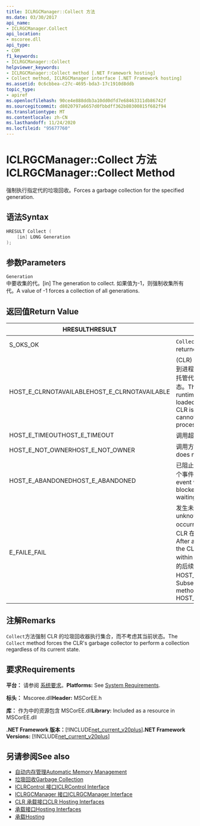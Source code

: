 ```yaml
---
title: ICLRGCManager::Collect 方法
ms.date: 03/30/2017
api_name:
- ICLRGCManager.Collect
api_location:
- mscoree.dll
api_type:
- COM
f1_keywords:
- ICLRGCManager::Collect
helpviewer_keywords:
- ICLRGCManager::Collect method [.NET Framework hosting]
- Collect method, ICLRGCManager interface [.NET Framework hosting]
ms.assetid: 0c6cbbea-c27c-4695-bda3-17c1910d8ddb
topic_type:
- apiref
ms.openlocfilehash: 90ce4e888ddb3a10dd0dfd7e68463311db86742f
ms.sourcegitcommit: d8020797a6657d0fbbdff362b80300815f682f94
ms.translationtype: MT
ms.contentlocale: zh-CN
ms.lasthandoff: 11/24/2020
ms.locfileid: "95677760"
---
```

# <a name="iclrgcmanagercollect-method"></a><span data-ttu-id="1ea06-102">ICLRGCManager::Collect 方法</span><span class="sxs-lookup"><span data-stu-id="1ea06-102">ICLRGCManager::Collect Method</span></span>

<span data-ttu-id="1ea06-103">强制执行指定代的垃圾回收。</span><span class="sxs-lookup"><span data-stu-id="1ea06-103">Forces a garbage collection for the specified generation.</span></span>  
  
## <a name="syntax"></a><span data-ttu-id="1ea06-104">语法</span><span class="sxs-lookup"><span data-stu-id="1ea06-104">Syntax</span></span>  
  
```cpp  
HRESULT Collect (  
    [in] LONG Generation  
);  
```  
  
## <a name="parameters"></a><span data-ttu-id="1ea06-105">参数</span><span class="sxs-lookup"><span data-stu-id="1ea06-105">Parameters</span></span>  

 `Generation`  
 <span data-ttu-id="1ea06-106">中要收集的代。</span><span class="sxs-lookup"><span data-stu-id="1ea06-106">[in] The generation to collect.</span></span> <span data-ttu-id="1ea06-107">如果值为-1，则强制收集所有代。</span><span class="sxs-lookup"><span data-stu-id="1ea06-107">A value of -1 forces a collection of all generations.</span></span>  
  
## <a name="return-value"></a><span data-ttu-id="1ea06-108">返回值</span><span class="sxs-lookup"><span data-stu-id="1ea06-108">Return Value</span></span>  
  
|<span data-ttu-id="1ea06-109">HRESULT</span><span class="sxs-lookup"><span data-stu-id="1ea06-109">HRESULT</span></span>|<span data-ttu-id="1ea06-110">说明</span><span class="sxs-lookup"><span data-stu-id="1ea06-110">Description</span></span>|  
|-------------|-----------------|  
|<span data-ttu-id="1ea06-111">S_OK</span><span class="sxs-lookup"><span data-stu-id="1ea06-111">S_OK</span></span>|<span data-ttu-id="1ea06-112">`Collect` 已成功返回。</span><span class="sxs-lookup"><span data-stu-id="1ea06-112">`Collect` returned successfully.</span></span>|  
|<span data-ttu-id="1ea06-113">HOST_E_CLRNOTAVAILABLE</span><span class="sxs-lookup"><span data-stu-id="1ea06-113">HOST_E_CLRNOTAVAILABLE</span></span>|<span data-ttu-id="1ea06-114"> (CLR) 的公共语言运行时未加载到进程中，或 CLR 处于无法运行托管代码或成功处理调用的状态。</span><span class="sxs-lookup"><span data-stu-id="1ea06-114">The common language runtime (CLR) has not been loaded into a process, or the CLR is in a state in which it cannot run managed code or process the call successfully.</span></span>|  
|<span data-ttu-id="1ea06-115">HOST_E_TIMEOUT</span><span class="sxs-lookup"><span data-stu-id="1ea06-115">HOST_E_TIMEOUT</span></span>|<span data-ttu-id="1ea06-116">调用超时。</span><span class="sxs-lookup"><span data-stu-id="1ea06-116">The call timed out.</span></span>|  
|<span data-ttu-id="1ea06-117">HOST_E_NOT_OWNER</span><span class="sxs-lookup"><span data-stu-id="1ea06-117">HOST_E_NOT_OWNER</span></span>|<span data-ttu-id="1ea06-118">调用方不拥有该锁。</span><span class="sxs-lookup"><span data-stu-id="1ea06-118">The caller does not own the lock.</span></span>|  
|<span data-ttu-id="1ea06-119">HOST_E_ABANDONED</span><span class="sxs-lookup"><span data-stu-id="1ea06-119">HOST_E_ABANDONED</span></span>|<span data-ttu-id="1ea06-120">已阻止的线程或纤程正在等待某个事件时，该事件被取消。</span><span class="sxs-lookup"><span data-stu-id="1ea06-120">An event was canceled while a blocked thread or fiber was waiting on it.</span></span>|  
|<span data-ttu-id="1ea06-121">E_FAIL</span><span class="sxs-lookup"><span data-stu-id="1ea06-121">E_FAIL</span></span>|<span data-ttu-id="1ea06-122">发生未知的灾难性故障。</span><span class="sxs-lookup"><span data-stu-id="1ea06-122">An unknown catastrophic failure occurred.</span></span> <span data-ttu-id="1ea06-123">方法返回 E_FAIL 后，CLR 在该进程内将不再可用。</span><span class="sxs-lookup"><span data-stu-id="1ea06-123">After a method returns E_FAIL, the CLR is no longer usable within the process.</span></span> <span data-ttu-id="1ea06-124">对宿主方法的后续调用会返回 HOST_E_CLRNOTAVAILABLE。</span><span class="sxs-lookup"><span data-stu-id="1ea06-124">Subsequent calls to hosting methods return HOST_E_CLRNOTAVAILABLE.</span></span>|  
  
## <a name="remarks"></a><span data-ttu-id="1ea06-125">注解</span><span class="sxs-lookup"><span data-stu-id="1ea06-125">Remarks</span></span>  

 <span data-ttu-id="1ea06-126">`Collect`方法强制 CLR 的垃圾回收器执行集合，而不考虑其当前状态。</span><span class="sxs-lookup"><span data-stu-id="1ea06-126">The `Collect` method forces the CLR's garbage collector to perform a collection regardless of its current state.</span></span>  
  
## <a name="requirements"></a><span data-ttu-id="1ea06-127">要求</span><span class="sxs-lookup"><span data-stu-id="1ea06-127">Requirements</span></span>  

 <span data-ttu-id="1ea06-128">**平台：** 请参阅 [系统要求](../../get-started/system-requirements.md)。</span><span class="sxs-lookup"><span data-stu-id="1ea06-128">**Platforms:** See [System Requirements](../../get-started/system-requirements.md).</span></span>  
  
 <span data-ttu-id="1ea06-129">**标头：** Mscoree.dll</span><span class="sxs-lookup"><span data-stu-id="1ea06-129">**Header:** MSCorEE.h</span></span>  
  
 <span data-ttu-id="1ea06-130">**库：** 作为中的资源包含 MSCorEE.dll</span><span class="sxs-lookup"><span data-stu-id="1ea06-130">**Library:** Included as a resource in MSCorEE.dll</span></span>  
  
 <span data-ttu-id="1ea06-131">**.NET Framework 版本：**[!INCLUDE[net_current_v20plus](../../../../includes/net-current-v20plus-md.md)]</span><span class="sxs-lookup"><span data-stu-id="1ea06-131">**.NET Framework Versions:** [!INCLUDE[net_current_v20plus](../../../../includes/net-current-v20plus-md.md)]</span></span>  
  
## <a name="see-also"></a><span data-ttu-id="1ea06-132">另请参阅</span><span class="sxs-lookup"><span data-stu-id="1ea06-132">See also</span></span>

- [<span data-ttu-id="1ea06-133">自动内存管理</span><span class="sxs-lookup"><span data-stu-id="1ea06-133">Automatic Memory Management</span></span>](../../../standard/automatic-memory-management.md)
- [<span data-ttu-id="1ea06-134">垃圾回收</span><span class="sxs-lookup"><span data-stu-id="1ea06-134">Garbage Collection</span></span>](../../../standard/garbage-collection/index.md)
- [<span data-ttu-id="1ea06-135">ICLRControl 接口</span><span class="sxs-lookup"><span data-stu-id="1ea06-135">ICLRControl Interface</span></span>](iclrcontrol-interface.md)
- [<span data-ttu-id="1ea06-136">ICLRGCManager 接口</span><span class="sxs-lookup"><span data-stu-id="1ea06-136">ICLRGCManager Interface</span></span>](iclrgcmanager-interface.md)
- [<span data-ttu-id="1ea06-137">CLR 承载接口</span><span class="sxs-lookup"><span data-stu-id="1ea06-137">CLR Hosting Interfaces</span></span>](clr-hosting-interfaces.md)
- [<span data-ttu-id="1ea06-138">承载接口</span><span class="sxs-lookup"><span data-stu-id="1ea06-138">Hosting Interfaces</span></span>](hosting-interfaces.md)
- [<span data-ttu-id="1ea06-139">承载</span><span class="sxs-lookup"><span data-stu-id="1ea06-139">Hosting</span></span>](index.md)
